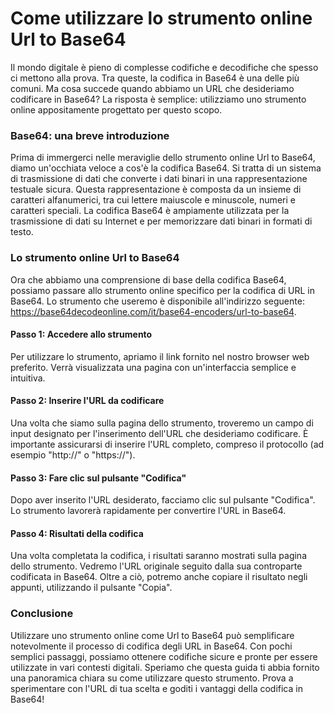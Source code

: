 Come utilizzare lo strumento online Url to Base64
=================================================

Il mondo digitale è pieno di complesse codifiche e decodifiche che spesso ci mettono alla prova. Tra queste, la codifica in Base64 è una delle più comuni. Ma cosa succede quando abbiamo un URL che desideriamo codificare in Base64? La risposta è semplice: utilizziamo uno strumento online appositamente progettato per questo scopo.

### Base64: una breve introduzione

Prima di immergerci nelle meraviglie dello strumento online Url to Base64, diamo un'occhiata veloce a cos'è la codifica Base64. Si tratta di un sistema di trasmissione di dati che converte i dati binari in una rappresentazione testuale sicura. Questa rappresentazione è composta da un insieme di caratteri alfanumerici, tra cui lettere maiuscole e minuscole, numeri e caratteri speciali. La codifica Base64 è ampiamente utilizzata per la trasmissione di dati su Internet e per memorizzare dati binari in formati di testo.

### Lo strumento online Url to Base64

Ora che abbiamo una comprensione di base della codifica Base64, possiamo passare allo strumento online specifico per la codifica di URL in Base64. Lo strumento che useremo è disponibile all'indirizzo seguente: <https://base64decodeonline.com/it/base64-encoders/url-to-base64>.

#### Passo 1: Accedere allo strumento

Per utilizzare lo strumento, apriamo il link fornito nel nostro browser web preferito. Verrà visualizzata una pagina con un'interfaccia semplice e intuitiva.

#### Passo 2: Inserire l'URL da codificare

Una volta che siamo sulla pagina dello strumento, troveremo un campo di input designato per l'inserimento dell'URL che desideriamo codificare. È importante assicurarsi di inserire l'URL completo, compreso il protocollo (ad esempio "http://" o "https://").

#### Passo 3: Fare clic sul pulsante "Codifica"

Dopo aver inserito l'URL desiderato, facciamo clic sul pulsante "Codifica". Lo strumento lavorerà rapidamente per convertire l'URL in Base64.

#### Passo 4: Risultati della codifica

Una volta completata la codifica, i risultati saranno mostrati sulla pagina dello strumento. Vedremo l'URL originale seguito dalla sua controparte codificata in Base64. Oltre a ciò, potremo anche copiare il risultato negli appunti, utilizzando il pulsante "Copia".

### Conclusione

Utilizzare uno strumento online come Url to Base64 può semplificare notevolmente il processo di codifica degli URL in Base64. Con pochi semplici passaggi, possiamo ottenere codifiche sicure e pronte per essere utilizzate in vari contesti digitali. Speriamo che questa guida ti abbia fornito una panoramica chiara su come utilizzare questo strumento. Prova a sperimentare con l'URL di tua scelta e goditi i vantaggi della codifica in Base64!